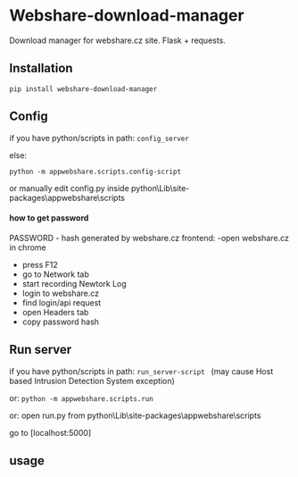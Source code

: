 # Webshare-download-manager
Download manager for webshare.cz site. Flask + requests.

## Installation
`pip install webshare-download-manager`

## Config
if you have python/scripts in path: 
`config_server`

else: 

`python -m appwebshare.scripts.config-script`

or manually edit config.py inside python\Lib\site-packages\appwebshare\scripts

#### how to get password
PASSWORD - hash generated by webshare.cz frontend:
-open webshare.cz in chrome 
- press F12 
- go to Network tab
- start recording Newtork Log
- login to webshare.cz
- find login/api request
- open Headers tab
- copy password hash



## Run server
if you have python/scripts in path: 
`run_server-script `
(may cause  Host based Intrusion Detection System exception)

or:
`python -m appwebshare.scripts.run`

or:
open run.py from python\Lib\site-packages\appwebshare\scripts


go to [localhost:5000]

## usage

